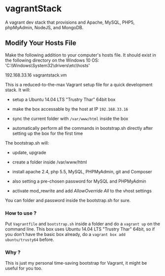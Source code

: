 # vagrantStack

A vagrant dev stack that provisions and Apache, MySQL, PHP5, phpMyAdmin, NodeJS, and MongoDB.

<!-- ### Whaaaaat ? -->

## Modify Your Hosts File

Make the following addition to your computer's hosts file. It should exist in the following directory on the Windows 10 OS: 'C:\Windows\System32\drivers\etc\hosts'

192.168.33.16   vagrantstack.vm


This is a reduced-to-the-max Vagrant setup file for a quick development stack. It will:

* setup a Ubuntu 14.04 LTS "Trustry Thar" 64bit box

* make the box accessable by the host at IP `192.168.33.16`

* sync the current folder with `/var/www/html` inside the box

* automatically perform all the commands in bootstrap.sh directly after setting up the box for the first time

The bootstrap.sh will:

* update, upgrade

* create a folder inside /var/www/html

* install apache 2.4, php 5.5, MySQL, PHPMyAdmin, git and Composer

* also setting a pre-chosen password for MySQL and PHPMyAdmin

* activate mod_rewrite and add *AllowOverride All* to the vhost settings

You can folder and password inside the bootstrap.sh for sure.

### How to use ?

Put `Vagrantfile` and `bootstrap.sh` inside a folder and do a `vagrant up` on the command line.
This box uses Ubuntu 14.04 LTS "Trustry Thar" 64bit, so if you don't have the basic box already, do a
`vagrant box add ubuntu/trusty64` before.

### Why ?

This is just my personal time-saving bootstrap for Vagrant, it might be useful for you too.
